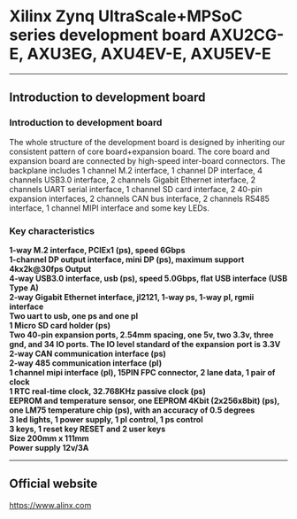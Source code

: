 
# Xilinx Zynq UltraScale+MPSoC series development board AXU2CG-E, AXU3EG, AXU4EV-E, AXU5EV-E  
***  
## Introduction to development board  
### Introduction to development board  
The whole structure of the development board is designed by inheriting our consistent pattern of core board+expansion board. The core board and expansion board are connected by high-speed inter-board connectors. The backplane includes 1 channel M.2 interface, 1 channel DP interface, 4 channels USB3.0 interface, 2 channels Gigabit Ethernet interface, 2 channels UART serial interface, 1 channel SD card interface, 2 40-pin expansion interfaces, 2 channels CAN bus interface, 2 channels RS485 interface, 1 channel MIPI interface and some key LEDs.  
### Key characteristics  
**1-way M.2 interface, PCIEx1 (ps), speed 6Gbps  
1-channel DP output interface, mini DP (ps), maximum support 4kx2k@30fps Output  
4-way USB3.0 interface, usb (ps), speed 5.0Gbps, flat USB interface (USB Type A)  
2-way Gigabit Ethernet interface, jl2121, 1-way ps, 1-way pl, rgmii interface  
Two uart to usb, one ps and one pl  
1 Micro SD card holder (ps)  
Two 40-pin expansion ports, 2.54mm spacing, one 5v, two 3.3v, three gnd, and 34 IO ports. The IO level standard of the expansion port is 3.3V  
2-way CAN communication interface (ps)  
2-way 485 communication interface (pl)  
1 channel mipi interface (pl), 15PIN FPC connector, 2 lane data, 1 pair of clock  
1 RTC real-time clock, 32.768KHz passive clock (ps)  
EEPROM and temperature sensor, one EEPROM 4Kbit (2x256x8bit) (ps), one LM75 temperature chip (ps), with an accuracy of 0.5 degrees  
3 led lights, 1 power supply, 1 pl control, 1 ps control  
3 keys, 1 reset key RESET and 2 user keys  
Size 200mm x 111mm  
Power supply 12v/3A**
***  
## Official website
https://www.alinx.com  
